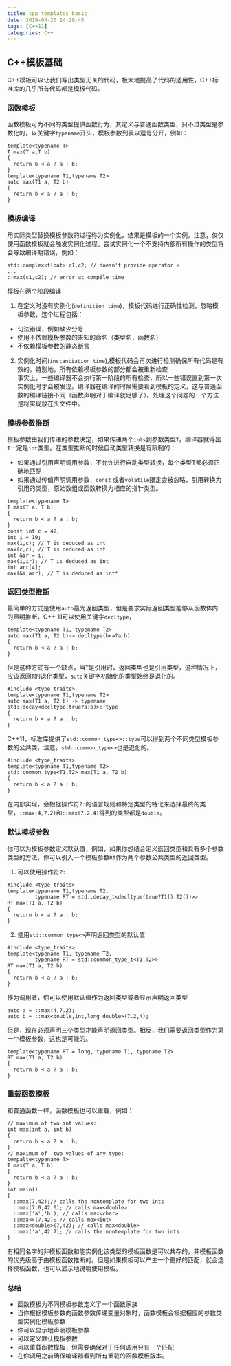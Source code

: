 ```yaml
---
title: cpp templates basic
date: 2019-04-20 14:29:45
tags: [C++11]
categories: C++
---
```

## C++模板基础
C++模板可以让我们写出类型无关的代码，极大地提高了代码的适用性，C++标准库的几乎所有代码都是模板代码。
### 函数模板
函数模板可为不同的类型提供函数行为，其定义与普通函数类型，只不过类型是参数化的，以关键字`typename`开头，模板参数列表以逗号分开，例如：
```
template<typename T>
T max(T a,T b)
{
  return b < a ? a : b;
}
template<typename T1,typename T2>
auto max(T1 a, T2 b)
{
  return b < a ? a : b;
}
```
### 模板编译
用实际类型替换模板参数的过程称为实例化，结果是模板的一个实例。注意，仅仅使用函数模板就会触发实例化过程。尝试实例化一个不支持内部所有操作的类型将会导致编译期错误，例如：
```
std::complex<float> c1,c2; // doesn't provide operator <
...
::max(c1,c2); // error at compile time
```
模板在两个阶段编译   
1. 在定义时没有实例化(`definition time`)，模板代码进行正确性检测，忽略模板参数，这个过程包括：
- 句法错误，例如缺少分号
- 使用不依赖模板参数的未知的命名（类型名，函数名）
- 不依赖模板参数的静态断言
2. 实例化时间(`instantiation time`),模板代码会再次进行检测确保所有代码是有效的，特别地，所有依赖模板参数的部分都会被重新检查   
事实上，一些编译器不会执行第一阶段的所有检查，所以一些错误直到第一次实例化时才会被发现。编译器在编译的时候需要看到模板的定义，这与普通函数的编译链接不同（函数声明对于编译就足够了）。处理这个问题的一个方法是将实现放在头文件中。
### 模板参数推断
模板参数由我们传递的参数决定，如果传递两个`ints`到参数类型`T`。编译器就得出`T`一定是`int`类型。在类型推断的时候自动类型转换是有限制的：
- 如果通过引用声明调用参数，不允许进行自动类型转换，每个类型T都必须正确地匹配
- 如果通过传值声明调用参数，`const` 或者`volatile`限定会被忽略，引用转换为引用的类型，原始数组或函数转换为相应的指针类型。
```
template<typename T>
T max(T a, T b)
{
  return b < a ? a : b;
}
const int c = 42;
int i = 10;
max(i,c); // T is deduced as int
max(c,c); // T is deduced as int
int &ir = i;
max(i,ir); // T is deduced as int
int arr[4];
max(&i,arr); // T is deduced as int*
```
### 返回类型推断
最简单的方式是使用`auto`最为返回类型，但是要求实际返回类型能够从函数体内的声明推断。C++ 11可以使用关键字`decltype`，
```
template<typename T1, typename T2>
auto max(T1 a, T2 b)-> decltype(b<a?a:b)
{
  return b < a ? a : b;
}
```
但是这种方式有一个缺点，当`T`是引用时，返回类型也是引用类型，这种情况下，应该返回`T`的退化类型，`auto`关键字初始化的类型始终是退化的。
```
#include <type_traits>
template<typename T1,typename T2>
auto max(T1 a, T2 b) -> typename
std::decay<decltype(true?a:b)>::type
{
  return b < a ? a : b;
}
```
C++11，标准库提供了`std::common_type<>::type`可以得到两个不同类型模板参数的公共类，注意，`std::common_type<>`也是退化的。
```
#include <type_traits>
template<typename T1,typename T2>
std::common_type<T1,T2> max(T1 a, T2 b)
{
  return b < a ? a : b;
}
```
在内部实现，会根据操作符`?:`的语言规则和特定类型的特化来选择最终的类型，`::max(4,7.2)`和`::max(7.2,4)`得到的类型都是`double`。
### 默认模板参数
你可以为模板参数定义默认值，例如，如果你想结合定义返回类型和具有多个参数类型的方法，你可以引入一个模板参数`RT`作为两个参数公共类型的返回类型。
1. 可以使用操作符`?:`
```
#include <type_traits>
template<typename T1,typename T2,
         typename RT = std::decay_t<decltype(true?T1():T2())>>
RT max(T1 a, T2 b)
{
  return b < a ? a : b;
}
```
2. 使用`std::common_type<>`声明返回类型的默认值
```
#include <type_traits>
template<typename T1, typename T2,
         typename RT = std::common_type_t<T1,T2>>
RT max(T1 a, T2 b)
{
  return b < a ? a : b;
}
```
作为调用者，你可以使用默认值作为返回类型或者显示声明返回类型
```
auto a = ::max(4,7.2);
auto b = ::max<double,int,long double>(7.2,4);
```
但是，现在必须声明三个类型才能声明返回类型。相反，我们需要返回类型作为第一个模板参数，这也是可能的。
```
template<typename RT = long, typename T1, typename T2>
RT max(T1 a, T2 b)
{
  return b < a ? a : b;
}
```
### 重载函数模板
和普通函数一样，函数模板也可以重载，例如：
```
// maximum of two int values:
int max(int a, int b)
{
  return b < a ? a : b;
}
// maximum of  two values of any type:
tempalte<typename T>
T max(T a, T b)
{
  return b < a ? a : b;
}
int main()
{
  ::max(7,42);// calls the nontemplate for two ints
  ::max(7.0,42.0); // calls max<double>
  ::max('a','b'); // calls max<char>
  ::max<>(7,42); // calls max<int>
  ::max<double>(7,42); // calls max<double>
  ::max('a',42.7); // calls the nontemplate for two ints
}
```
有相同名字的非模板函数和能实例化该类型的模板函数是可以共存的，非模板函数的优先级高于由模板函数推断的。但是如果模板可以产生一个更好的匹配，就会选择模板函数，也可以显示地说明使用模板。
### 总结
- 函数模板为不同模板参数定义了一个函数家族
- 当你根据模板参数向函数参数传递变量对象时，函数模板会根据相应的参数类型实例化模板参数
- 你可以显示地声明模板参数
- 可以定义默认模板参数
- 可以重载函数模板，但需要确保对于任何调用只有一个匹配
- 在你调用之前确保编译器看到所有重载的函数模板版本。
